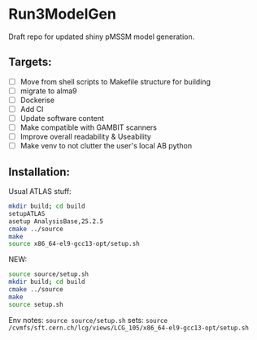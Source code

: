 # Run3ModelGen

Draft repo for updated shiny pMSSM model generation.

## Targets:
- [ ] Move from shell scripts to Makefile structure for building
- [ ] migrate to alma9
- [ ] Dockerise
- [ ] Add CI
- [ ] Update software content
- [ ] Make compatible with GAMBIT scanners
- [ ] Improve overall readability & Useability
- [ ] Make venv to not clutter the user's local AB python

## Installation:

Usual ATLAS stuff:

```bash
mkdir build; cd build
setupATLAS
asetup AnalysisBase,25.2.5
cmake ../source
make
source x86_64-el9-gcc13-opt/setup.sh
```

NEW:

```bash
source source/setup.sh
mkdir build; cd build
cmake ../source
make
source setup.sh
```

Env notes:
`source source/setup.sh` sets: `source /cvmfs/sft.cern.ch/lcg/views/LCG_105/x86_64-el9-gcc13-opt/setup.sh`